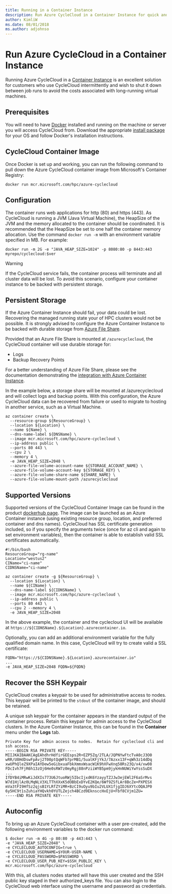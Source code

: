 ```yaml
---
title: Running in a Container Instance
description: Run Azure CycleCloud in a Container Instance for quick and easy use.
author: KimliW
ms.date: 08/01/2018
ms.author: adjohnso
---
```


# Run Azure CycleCloud in a Container Instance

Running Azure CycleCloud in a [Container Instance](https://azure.microsoft.com/services/container-instances/) is an excellent solution for customers who use CycleCloud intermittently and wish to shut it down between job runs to avoid the costs associated with long-running virtual machines.

## Prerequisites

You will need to have [Docker](https://www.docker.com) installed and running on the machine or server you will access CycleCloud from. Download the appropriate [install package](https://www.docker.com/get-started) for your OS and follow Docker's installation instructions.

## CycleCloud Container Image

Once Docker is set up and working, you can run the following command to pull down the Azure CycleCloud container image from Microsoft's Container Registry:

```azurecli-interactive
docker run mcr.microsoft.com/hpc/azure-cyclecloud
```

## Configuration

The container runs web applications for http (80) and https (443). As CycleCloud is running a JVM (Java Virtual Machine), the HeapSize of the JVM and the memory allocated to the container should be coordinated. It is recommended that the HeapSize be set to one half the container memory allocation. Use the command `docker run -m` with an environment variable specified in MB. For example:

```azurecli-interactive
docker run -m 2G -e "JAVA_HEAP_SIZE=1024" -p 8080:80 -p 8443:443 myrepo/cyclecloud:$ver
```

> [!WARNING]
> If the CycleCloud service fails, the container process will terminate and all cluster data will be lost. To avoid this scenario, configure your container instance to be backed with persistent storage.

## Persistent Storage

If the Azure Container Instance should fail, your data could be lost. Recovering the managed running state your of HPC clusters would not be possible. It is strongly advised to configure the Azure Container Instance to be backed with durable storage from [Azure File Share](https://docs.microsoft.com/azure/storage/files/storage-how-to-create-file-share).

Provided that an Azure File Share is mounted at `/azurecyclecloud`, the CycleCloud container will use durable storage for:

* Logs
* Backup Recovery Points

For a better understanding of Azure File Share, please see the documentation demonstrating the [integration with Azure Container Instance](https://docs.microsoft.com/azure/container-instances/container-instances-volume-azure-files).

In the example below, a storage share will be mounted at /azurecyclecloud and will collect logs and backup points. With this configuration, the Azure CycleCloud data can be recovered from failure or used to migrate to hosting in another service, such as a Virtual Machine.

``` sample
az container create \
  --resource-group ${ResourceGroup} \
  --location ${Location} \
  --name ${Name} \
  --dns-name-label ${DNSName} \
  --image mcr.microsoft.com/hpc/azure-cyclecloud \
  --ip-address public \
  --ports 80 443 \
  --cpu 2 \
  --memory 4 \
  -e JAVA_HEAP_SIZE=2048 \
  --azure-file-volume-account-name ${STORAGE_ACCOUNT_NAME} \
  --azure-file-volume-account-key ${STORAGE_KEY} \
  --azure-file-volume-share-name ${SHARE_NAME} \
  --azure-file-volume-mount-path /azurecyclecloud
  ```

## Supported Versions

Supported versions of the CycleCloud Container Image can be found in the product [dockerhub page](https://hub.docker.com/r/microsoft/azure-cyclecloud/). The image can be launched as an Azure Container instance (using existing resource group, location, and preferred container and dns names). CycleCloud has SSL certificate generation included, so if you specify the arguments twice (once for az cli and again to set environment variables), then the container is able to establish valid SSL certificates automatically.

``` sample
#!/bin/bash
ResourceGroup="rg-name"
Location="westus2"
CIName="ci-name"
CIDNSName="ci-name"

az container create -g ${ResourceGroup} \
  --location ${Location} \
  --name ${CIName} \
  --dns-name-label ${CIDNSName} \
  --image mcr.microsoft.com/hpc/azure-cyclecloud \
  --ip-address public \
  --ports 80 443 \
  --cpu 2 --memory 4 \
  -e JAVA_HEAP_SIZE=2048
```

In the above example, the container and the cyclecloud UI will be available at `https://${CIDNSName}.${Location}.azurecontainer.io`.

Optionally, you can add an additional environment variable for the fully qualified domain name. In this case, CycleCloud will try to create valid a SSL certificate:

``` sample
FQDN="https://${CIDNSName}.${Location}.azurecontainer.io"
...
-e JAVA_HEAP_SIZE=2048 FQDN=${FQDN}
```

## Recover the SSH Keypair

CycleCloud creates a keypair to be used for administrative access to nodes. This keypair will be printed to the `stdout` of the container image, and should be retained.

A unique ssh keypair for the container appears in the standard output of the container process. Retain this keypair for admin access to the CycleCloud clusters. In the Azure Container Instance, this can be found in the **Container** menu under the **Logs** tab.

``` sample
Private Key for admin access to nodes.  Retain for cyclecloud cli and ssh access.
-----BEGIN RSA PRIVATE KEY-----
MIIJKAIBAAKCAgEAhdhrHdfirGEEsps2R+EZP5Zq/2TLA/JQPNYwFtcTvA0cJ3O0
wRR/U8HdDswFpAvj2T00ptQqWFb7prMB1/5ualKFjYkJ/7Azxx13F+qWh3z14dDq
xwUPhQleZ9XPaIAYDew5eGibxuaFbkXmmxWsacW1K9hXFwXnq58Rs23Q/x4/xw08
FDcIvh7FjR6h13zOj6He0sRW7z0myRgj88nPziiWYB5pm9jykHnNUWiYwYssSuDX
...
IfDYB4iMRwKiJdXIs773U6JtuoRWj5IbcIjxdK6YzayyTZJJw3ejEWl2F6aSrMvs
W7d1HjlAz0LMqNLV3XLTThXXxK5dOBbExDYvE2KQe/6Wf9ZSfLAr8BcZe+PXPESX
mVa3tFI9HfSz2qjsB1YLRfZYiMR+BzCI9uOyu9bIu2VLUX1fjgIDJ6XYtcOQAJP0
6y5HC9t1sZuhiaYHQvkh0YUTLZejch4BCzd9EknsccHxEjU+Fbf8CVjm1ZU=
-----END RSA PRIVATE KEY-----
```

## Autoconfig
To bring up an Azure CycleCloud container with a user pre-created, add the following environment variables to the docker run command:

```azurecli-interactive
$ docker run -m 4G -p 80:80 -p 443:443 \
-e "JAVA_HEAP_SIZE=2048" \
-e CYCLECLOUD_AUTOCONFIG=true \
-e CYCLECLOUD_USERNAME=$YOUR-USER-NAME \
-e CYCLECLOUD_PASSWORD=$PASSWORD \
-e CYCLECLOUD_USER_PUB_KEY=$SSH_PUBLIC_KEY \
mcr.microsoft.com/hpc/azure-cyclecloud
```

With this, all clusters nodes started will have this user created and the SSH public key staged in their authorized_keys file. You can also login to the CycleCloud web interface using the username and password as credentials.
